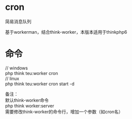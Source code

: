 # cron
简易消息队列

基于workerman，结合think-worker，本版本适用于thinkphp6

# 命令
// windows  
php think teu:worker cron  
// linux  
php think teu:worker cron start -d

备注：  
    默认think-worker命令  
    php think worker:server  
    需要修改think-worker的命令行，增加一个参数（如cron名）  
